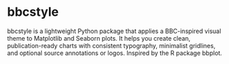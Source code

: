 # bbcstyle
bbcstyle is a lightweight Python package that applies a BBC-inspired visual theme to Matplotlib and Seaborn plots. It helps you create clean, publication-ready charts with consistent typography, minimalist gridlines, and optional source annotations or logos. Inspired by the R package bbplot.
